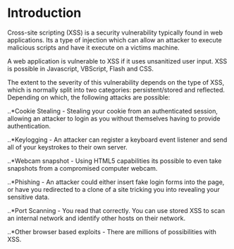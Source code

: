 # Introduction

Cross-site scripting (XSS) is a security vulnerability typically found in web applications. Its a type of injection which can allow an attacker to execute malicious scripts and have it execute on a victims machine.

A web application is vulnerable to XSS if it uses unsanitized user input. XSS is possible in Javascript, VBScript, Flash and CSS.

The extent to the severity of this vulnerability depends on the type of XSS, which is normally split into two categories: persistent/stored and reflected. Depending on which, the following attacks are possible:

..\*Cookie Stealing - Stealing your cookie from an authenticated session, allowing an attacker to login as you without themselves having to provide authentication.

..\*Keylogging - An attacker can register a keyboard event listener and send all of your keystrokes to their own server.

..\*Webcam snapshot - Using HTML5 capabilities its possible to even take snapshots from a compromised computer webcam.

..\*Phishing - An attacker could either insert fake login forms into the page, or have you redirected to a clone of a site tricking you into revealing your sensitive data.

..\*Port Scanning - You read that correctly. You can use stored XSS to scan an internal network and identify other hosts on their network.

..\*Other browser based exploits - There are millions of possibilities with XSS.
